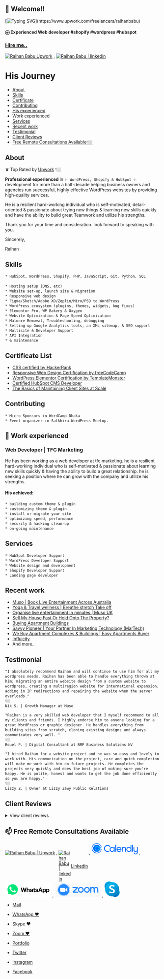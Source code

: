 ## 👋 Welcome!!

[![Typing SVG](https://readme-typing-svg.herokuapp.com?font=Outfit&color=0969DA&background=FFFFFF&multiline=true&height=150&lines=Nice+to+meet+you...;I'm+a+Full+Stack+Web+developer;Certified+HubSpot+CMS+Developer;WordPress+Developer+%26+Elementor+Expert;Landing+page+developer+%26+web+designer;And+more...)](https://www.upwork.com/freelancers/raihanbabu)

#### ⓦ Experienced Web developer #shopify #wordpress #hubspot

### [Hire me..](https://www.upwork.com/freelancers/raihanbabu)

<p>
  <a href="https://www.upwork.com/freelancers/raihanbabu">
    <img alt="Raihan Babu Upwork" src="https://upload.wikimedia.org/wikipedia/commons/thumb/f/f4/Upwork_Logo.svg/250px-Upwork_Logo.svg.png" width="150px" title="ⓦ Experienced Web developer #Upwork #Shopify #WordPress #HubSpot" /></a>
    ,
  <a href="https://www.linkedin.com/in/raihanbabu">
    <img alt="Raihan Babu | linkedin" title="ⓦ Experienced Web developer #shopify #wordpress #hubspot" src="https://about.linkedin.com/content/dam/me/about/LinkedIn_Icon.jpg.original.jpg" width="40px"/></a>
</p>



# His Journey
* [About](#about)
* [Skills](#skills)
* [Certificate](#certificate)
* [Contributing](#contributing)
* [His experienced](#his-experienced)
* [Work experienced](#-work-experienced)
* [Services](#services)
* [Recent work](#recnet-work)
* [Testimonial](#testimonial)
* [Client Reviews](#client-reviews)
* [Free Remote Consultations Available👇🏼](#-free-remote-consultations-available)

## About

♛ Top Rated by [Upwork](https://www.upwork.com/freelancers/raihanbabu) 👇🏼

**Professional experienced** in `✨ WordPress, Shopify & HubSpot ✨` development for more than a half-decade helping business owners and agencies run successful, highly effective WordPress websites by providing high-quality services.

He is a resilient hard-working individual who is self-motivated, detail-oriented & passionate about trying new things & learning new skills quickly and have the ability to build great Teamwork and utilize his strengths.

Thank you for your time and consideration. look forward to speaking with you.

Sincerely,

Raihan

## Skills
```
* HubSpot, WordPress, Shopify, PHP, JavaScript, Git, Python, SQL

* Hosting setup (DNS, etc)
* Website set-up, launch site & Migration
* Responsive web design
* Figma/Sketch/Adobe XD/Zeplin/Miro/PSD to WordPress
* WordPress ecosystem (plugins, themes, widgets, bug fixes)
* Elementor Pro, WP Bakery & Oxygen
* Website Optimization & Page Speed Optimization
* Malware Removal, Troubleshooting, debugging
* Setting up Google Analytics tools, an XML sitemap, & SEO support
* Multisite & Developer Support
* API Integration
* & maintenance
```

## Certificate List
* [CSS certified by HackerRank](https://www.hackerrank.com/certificates/0c8afdd1da79)
* [Responsive Web Design Certification by freeCodeCamp](https://www.freecodecamp.org/certification/raihanbabu/responsive-web-design)
* [WordPress Elementor Certification by TemplateMonster](https://certification.templatemonster.com/certificates/7433007f99f5d9ec4730358fa16f5515/)
* [Certified HubSpot CMS Developer](https://app.hubspot.com/academy/achievements/kbp4lkyv/en/1/raihan-babu/hubspot-cms-for-developers)
* [The Basics of Maintaining Client Sites at Scale](https://academy.kinsta.com/certificate/fec07151-9d51-431b-9aed-3d04c74aaf8e/pdf/The%20Basics%20of%20Maintaining%20Client%20Sites%20at%20Scale)

## Contributing
```
* Micro Sponsors in WordCamp Dhaka
* Event organizer in Satkhira WordPress Meetup.
```

## 🔭 Work experienced

### Web Developer | TFC Marketing
He has been working as a web developer at tfc.marketing. he is a resilient hard-working individual who is self-motivated & passionate about learning new skills quickly & having the ability to build a great relationship. he is seeking a position where he can grow with the company and utilize his strengths.

#### His achieved:
```
* building custom theme & plugin
* customizing theme & plugin
* install or migrate your site
* optimizing speed, performance
* security & hacking clean-up
* on-going maintenance
```

## Services
```
* HubSpot Developer Support
* WordPress Developer Support
* Website design and development
* Shopify Developer Support
* Landing page developer
```

## Recent work
* [Muso | Book Live Entertainment Across Australia](https://muso.live)
* [Yoga &amp; Travel wellness | Breathe stretch Take off](https://flexnfly.com)
* [Organise live entertainment in minutes | Muso UK](https://muso.live/uk)
* [Sell My House Fast Or Hold Onto The Property?](https://fastesthomesale.com)
* [Buying Apartment Buildings](https://buyingapartmentbuildings.com)
* [Savvy Pioneer | Your Partner In Marketing Technology (MarTech)](https://www.savvypioneer.com)
* [We Buy Apartment Complexes &amp; Buildings | Easy Apartments Buyer](https://easyapartmentsbuyer.com)
* [Influicity](https://www.influicity.com)
* And more..

## Testimonial

```
"I absolutely recommend Raihan and will continue to use him for all my wordpress needs. Raihan has been able to handle everything thrown at him; migrating an entire website design from a custom website to wordpress, creating a multiregion website for international expansion, adding in IP redirections and repairing the website when the server overloads."
👇🏼
Nik S. | Growth Manager at Muso
```

```
"Raihan is a very skilled web developer that I myself recommend to all my clients and friends. I highly endorse him to anyone looking for a great WordPress or graphic designer. He handles everything from building sites from scratch, cloning existing designs and always communicates very well. "
👇🏼
Rouel P. | Digital Consultant at RMP Business Solutions NV
```

```
"I hired Raihan for a website project and he was so easy and lovely to work with. His communication on the project, care and quick completion will make me work with him on future projects. He completes the projects very quickly and does the best job of making sure you're happy. He is polite, honest and wants to get the job done efficiently so you are happy."
👇🏼
Lizzy Z. | Owner at Lizzy Zawy Public Relations
```

## Client Reviews
<details>
<summary style="font-size:14px">View client reviews</summary>

```
A complete lifesaver and the most amazing Wordpress genius on here. So patient and he works so quickly. My last guy really messed me up, I had trust issues and Raihan really saved my but. He knows how to take your Wordpress site to the next level. Don't look any further. hire him!

Youmie Jean Francois | Founder & CEO at Flexnfly(Yoga & Travel wellness)

👇🏼

I had some bugs and other issues with my Wordpress side. Raihan was able to fix those bugs and issues very quickly and all this for a fair price. The communication was although very good, he talks fluent english and always responses very quickly to messages. To summ it up, I was really happy with the result and the service.

Samuel Letsch | Passionate about photography & filmmaking at samuelletsch.ch

👇🏼

Raihan is just a outstanding talent with delivering solutions to Wordpress problems. If anybody needs a good hire I highly recommend this guy. I have been working with him for over a year now.

My favorite seller on Fiverr. I always think about hiring Raihan before anyone because he is very skilled and a good professional in especially webdesiging. But basically he can do any task you throw at him.

Romaple | Freelance agency owner

👇🏼

One of the cooperative freelancer I ever hired. He did the work before the time limit ends. He took care of my site and it's better than before now. I highly recommend everyone to hire him if they need anyone to get the job done. Regards, Shazia Saeed, CEO of rainofbeauty.com

Shazia Saeed | CEO of rainofbeauty.com

👇🏼

I had a pesky plug-in bug that rendered changes to my Wordpress website useless. As a non-technical guy it would have taken me countless hours to work out and fix, and probably at great risk. Instead, I used WordPress48Hour and within a few email exchanges and an hour or so, and a small fee, the problem was fixed!

Roderick Lambert | Life & Executive Coaching – Mentoring – Career Guidance at Zivotjezmena.cz

👇🏼

Super easy and solved my problem with Wordpress quickly. Really helpful and able to explain all well. Will definitely use again and recommend the service.

Paul | Productivity and Leadership Coach at Paulthompsoncoaching.com

👇🏼

Have worked with Raihan for two modern website design. My business simply would not be anywhere near as successful as it it today without his vast amount of skills and input. Raihan is a great man and a great leader of his team. He takes care of all the UX of my website. He is awesome. Great guy. This is one guy you'll should use . He understands what you want and need and he delivers . His work ethics is amazing. so far he is my topmost fiver gig .. I will be using him going forward.

Amaka | THOUGHTS AND PURPOSES MASTERMIND at Thoughtsandpurposes.com

👇🏼

Super professional super fast if you need quality work done in a timely manner dont go anywhere else he is your man im very satisfied.

Millionairefour at Amazingsellingmachine.com

👇🏼

Top man :) I will definitely work with him again he done a excellent job and very quick not like other freelancer he knows what he is doing! A professional with Wordpress fix thank you so much!

Excellent guy done a fresh new design on my wordpress definitely recommend to all top man.

Snowy | Discountedstamps.org

👇🏼

Raihan was absolutely amazing to work with. The deadlines were met with ease,great communication, made very quick changes and overall custom built my landing page to look exactly how it did on the designs. Would highly recommend to anyone needing a custom WordPress build.

My second time using Raihan and as always, the job was fantastic.


This is my third time working with Raihan and again, I'm very satisfied with the results.

Melweiss | Freelance agency owner

👇🏼

Works fast ! Very detailed and makes sure his clients are satisfied. Will work again with him soon!

Omar Ashour | Teacher at Wavy English(wavyenglish.com)

👇🏼

And more continue...

```
</details>

## 📫 Free Remote Consultations Available

<p>
  <a href="https://www.upwork.com/freelancers/raihanbabu">
    <img alt="Raihan Babu | Upwork" src="https://upload.wikimedia.org/wikipedia/commons/thumb/f/f4/Upwork_Logo.svg/250px-Upwork_Logo.svg.png" width="150px" title="ⓦ Experienced Web developer #Upwork #Shopify #WordPress #HubSpot" /></a>
    ,
  <a href="https://www.linkedin.com/in/raihanbabu" style="display: inline-flex;align-items: center;">
    <img alt="Raihan Babu | linkedin" title="ⓦ Experienced Web developer #shopify #wordpress #hubspot" src="https://about.linkedin.com/content/dam/me/about/LinkedIn_Icon.jpg.original.jpg" width="40px"/> Linkedin </a>
    ,
  <a href="https://calendly.com/raihanbabu" title="Calendly - Raihan">
    <img alt="Raihan Babu | Calendly" title="ⓦ Experienced Web developer #shopify #wordpress #hubspot" src="https://raw.githubusercontent.com/raihanbabu/RaihanBabu/c529be5e443f32d4dffae20118c1afa4d32cd90c/Imgs/calendly.svg" width="150px"/></a>
    ,
  <a href="https://wa.me/8801862521286" title="WhatsApp - Raihan">
    <img alt="Raihan Babu | WhatsApp" title="ⓦ Experienced Web developer #shopify #wordpress #hubspot" src="https://raw.githubusercontent.com/raihanbabu/RaihanBabu/main/Imgs/whatsapp.png" width="150px"/></a>
    ,
  <a href="https://us04web.zoom.us/j/9653857223?pwd=ZUdsbWFRMUZtQStydWJFUjloRUt3Zz09" title="Zoom - Raihan">
    <img alt="Raihan Babu | Zoom" title="ⓦ Experienced Web developer #shopify #wordpress #hubspot" src="https://raw.githubusercontent.com/raihanbabu/RaihanBabu/main/Imgs/zoom.png" width="150px"/></a>
    ,
  <a href="https://join.skype.com/invite/bkT0wATOfG3n" title="Skype - Raihan">
    <img alt="Raihan Babu | Skype" title="ⓦ Experienced Web developer #shopify #wordpress #hubspot" src="https://raw.githubusercontent.com/raihanbabu/RaihanBabu/main/Imgs/skype.png" height="50px"/></a>
</p>

* [Mail](mailto:aburaihankabir@gmail.com)
* [WhatsApp ❤️](https://wa.me/8801862521286)
* [Skype ❤️](https://join.skype.com/invite/bkT0wATOfG3n)
* [Zoom ❤️](https://us04web.zoom.us/j/9653857223?pwd=ZUdsbWFRMUZtQStydWJFUjloRUt3Zz09)
* [Portfolio](https://dev.freeblood.org/)

* [Twitter](https://twitter.com/raihanbabubd)
* [Instagram](https://www.instagram.com/raihanbabubd)
* [Facebook](https://www.facebook.com/raihanbabubd)


<!--
  Join Zoom Meeting
  https://us04web.zoom.us/j/9653857223?pwd=ZUdsbWFRMUZtQStydWJFUjloRUt3Zz09

  Meeting ID: 965 385 7223
  Passcode: 3F94F5

![Algorithm schema](https://avatars.githubusercontent.com/u/16900279?v=4)


Here are some ideas to get you started:

- 🔭 I’m currently working on ...
- 🌱 I’m currently learning ...
- 👯 I’m looking to collaborate on ...
- 🤔 I’m looking for help with ...
- 💬 Ask me about ...
- 📫 How to reach me: ...
- 😄 Pronouns: ...
- ⚡ Fun fact: ...


https://github.com/DenverCoder1/readme-typing-svg

-->
